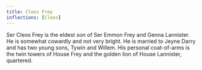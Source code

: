 ```yaml
---
title: Cleos Frey
inflections: [Cleos]
---
```


Ser Cleos Frey is the eldest son of Ser Emmon Frey and Genna Lannister. He is somewhat cowardly and not very bright. He is married to Jeyne Darry and has two young sons, Tywin and Willem. His personal coat-of-arms is the twin towers of House Frey and the golden lion of House Lannister, quartered.


